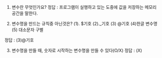 1. 변수란 무엇인가요?
 정답 : 프로그램이 실행하고 있는 도중에 값을 저장하는 메모리 공간을 말한다.

2. 변수명을 만드는 규칙중 아닌것은?
(1). $기호   (2)._기호    (3) @기호   (4)한글 변수명  (5) 대소문자 구별

정답 : (3)@기호

3. 변수명을 만들 때, 숫자로 시작하는 변수명을 만들 수 있다(O/X)
정답 : (X)